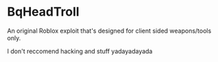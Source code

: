 # BqHeadTroll
An original Roblox exploit that's designed for client sided weapons/tools only.

I don't reccomend hacking and stuff yadayadayada
